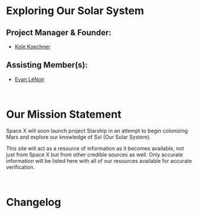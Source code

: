 # Exploring Our Solar System

## Project Manager & Founder:
- [Kole Koechner](https://github.com/KoleKoechner)

## Assisting Member(s):
- [Evan LéNoir](https://github.com/Evan-LeNoir)

<br>

# Our Mission Statement
Space X will soon launch project Starship in an attempt to begin colonizing Mars and explore our knowledge of Sol (Our Solar System).

This site will act as a resource of information as it becomes available, not just from Space X but from other credible sources as well. Only accurate information will be listed here with all of our resources available for accurate verification.

<br>

# Changelog




[Doc notes & comments below]: # (DO NOT DELETE THIS! Anything below this is meant to be a place to keep comments and notation.
--Use the area below to add notes so that other team players can understand what is going on at all times.
--We can also use this as instructions to help guild a team member or the entire time. We'd do this by a 'To Do'. Example: For everyone/anyone 'Team - To Do' or to target a person 'Kole - To Do' or 'Evan - To Do' etc etc.
--How you notate in md is; open and closing brackets, colon, space, hash, space, parenthesis and within the parenthesis is where you put your message. End each note with a timestamp.)

[Assisting Memebers]: # (Under the assisting members section is where contributors will be listed. Anyone who helps with this project. Also add a hyperlink to their github {or other profile}. An example of how this is done is demonstrated above. 6/19/2020)

[Changelog]: # (This will not need to be populated yet and will only contain details that a user/visitor to your site would be concerned with; not backend things. This can be stuff like 'improved load times', 'added <insert feature here>', 'revamped the UI to be streamlined' etc etc. Do not concern yourself with this just yet. Once the site is finished, deployed and sustaining a following, that's when changelog can begin to be populated. 6/19/2020)

[Kole - To Do]: # (Read over the changes made. I think I've got a pretty good guideline established to give you a sense of direction. Fire up live-server to review these changes.
--Play around with the CSS to get the desired look/beauty you want. MIND THE CLASS AND ID DIFFERENCES CLOSELY/CAREFULLY. These changes were made based on the one wire-frame you added.
--In the 'oursystem.html' note the <img> tag has a height value. Play around with that height value so you'll have a better idea what size photos your site will render. What you choose will be the site standard! So be mindful of how large your images are {memory and resolution} for the sake of render times, how resizing the page makes everything respond etc etc. aka, this is the part where you try to break and make the site hiccup as if you were a random user visiting.
--Also note how the background plays with everything else. You may need to choose a different background or enact coding to get the floating effect like you did for your school project.
We can look at this together tonight or Friday night if you'd like. When you've completed this To-Do, delete it. 6/25/2020 19:51)

[Kole - To Do]: # (Focus on getting your wire-frames completed THEN move on to making additional pages. Not having a wire-frame is like trying to build a machine without blueprints and schematics; it is very important! You need a wire-frame for the 'home' page and 'about' page. Once that's complete then we can move on to making more page views. Also, mind your spelling. When you've completed this To-Do, delete it, all of line 38. 7/3/2020 01:22)
